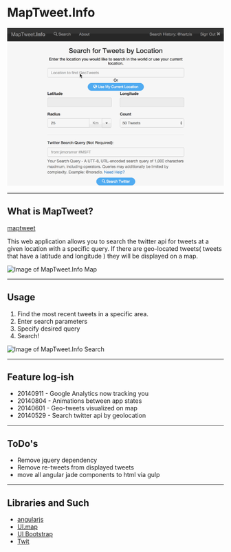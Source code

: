 # MapTweet.Info

![Image of how to use MapTweet](https://raw.githubusercontent.com/hartzis/MapTweet.Info/master/public/img/maptweet_demo.gif)

----
## What is MapTweet?
[maptweet](http://maptweet.herokuapp.com)

This web application allows you to search the twitter api for tweets at a given location with a specific query. If there are geo-located tweets( tweets that have a latitude and longitude ) they will be displayed on a map.

![Image of MapTweet.Info Map](http://www.hartzis.me/images/maptweet-info-ss.png)

----
## Usage
1. Find the most recent tweets in a specific area.
2. Enter search parameters
3. Specify desired query
4. Search!

![Image of MapTweet.Info Search](http://www.hartzis.me/images/maptweet-search-ss.png)

----
## Feature log-ish
* 20140911 - Google Analytics now tracking you
* 20140804 - Animations between app states
* 20140601 - Geo-tweets visualized on map
* 20140529 - Search twitter api by geolocation

----
## ToDo's
* Remove jquery dependency
* Remove re-tweets from displayed tweets
* move all angular jade components to html via gulp

----
## Libraries and Such
* [angularjs](https://angularjs.org/)
* [UI.map](http://angular-ui.github.io/ui-map/)
* [UI Bootstrap](http://angular-ui.github.io/bootstrap/)
* [Twit](https://www.npmjs.org/package/twit)
